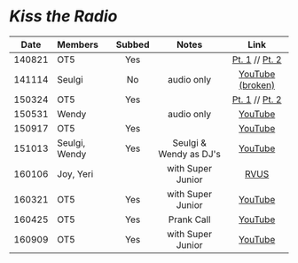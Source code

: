 # _Kiss the Radio_

|  Date  | Members       | Subbed |         Notes          |                       Link                       |
|:------:|:--------------|:------:|:----------------------:|:------------------------------------------------:|
| 140821 | OT5           |  Yes   |                        |  [Pt. 1][140821_ktr01] // [Pt. 2][140821_ktr02]  |
| 141114 | Seulgi        |   No   |       audio only       |         [YouTube \(broken\)][141114_ktr]         |
| 150324 | OT5           |  Yes   |                        |  [Pt. 1][150324_ktr01] // [Pt. 2][150324_ktr02]  |
| 150531 | Wendy         |        |       audio only       |     [YouTube](https://youtu.be/CpT2b59g16U)      |
| 150917 | OT5           |  Yes   |                        |     [YouTube](https://youtu.be/zu4cRHCrizo)      |
| 151013 | Seulgi, Wendy |  Yes   | Seulgi & Wendy as DJ's |     [YouTube](https://youtu.be/VLEURd2XtKM)      |
| 160106 | Joy, Yeri     |        |   with Super Junior    | [RVUS](https://revelupsubs.com/2016/01/06/7174/) |
| 160321 | OT5           |  Yes   |   with Super Junior    |     [YouTube](https://youtu.be/7-O7LfWrz-Y)      |
| 160425 | OT5           |  Yes   |       Prank Call       |     [YouTube](https://youtu.be/esgeJlzNhak)      |
| 160909 | OT5           |  Yes   |   with Super Junior    |     [YouTube](https://youtu.be/7XFrHF1ZPxU)      |

[140821_ktr01]:https://www.youtube.com/watch?v=lEB9REwxmEU
[140821_ktr02]:https://www.youtube.com/watch?v=GWu4dhHLezE
[141114_ktr]:https://www.youtube.com/watch?v=t1pl2qUXg7w
[150324_ktr01]:https://www.youtube.com/watch?v=cM2VmhUCzN8
[150324_ktr02]:https://www.youtube.com/watch?v=OzCJ630cmFY
